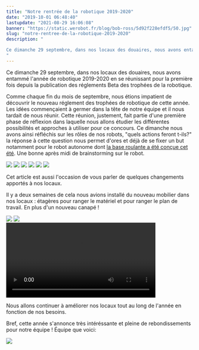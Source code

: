 ```yaml
---
title: "Notre rentrée de la robotique 2019-2020"
date: "2019-10-01 06:48:40"
lastupdate: "2021-08-29 16:06:08"
banner: "https://static.werobot.fr/blog/bob-ross/5d92f228efdf5/50.jpg"
slug: "notre-rentree-de-la-robotique-2019-2020"
description: " 

Ce dimanche 29 septembre, dans nos locaux des douaires, nous avons entammé l'année de robotique 2019-2020 en se réunissant pour la première fois
"
---
```


Ce dimanche 29 septembre, dans nos locaux des douaires, nous avons entammé l'année de robotique 2019-2020 en se réunissant pour la première fois depuis la publication des réglements Beta des trophées de la robotique. 

Comme chaque fin du mois de septembre, nous étions impatient de découvrir le nouveau réglement des trophées de robotique de cette année. Les idées commençaient à germer dans la tête de notre équipe et il nous tardait de nous réunir. Cette réunion, justement, fait partie d'une première phase de réflexion dans laquelle nous allons étudier les différentes possibilités et approches à utiliser pour ce concours.
Ce dimanche nous avons ainsi réfléchis sur les rôles de nos robots, "quels actions feront t-ils?" la réponse à cette question nous permet d'ores et déjà de se fixer un but notamment pour le robot autonome dont [la base roulante a été conçue cet été](https://werobot.fr/blog/activite-estivale). Une bonne après midi de brainstorming sur le robot.


<div class="image-mosaic">
  <img src="https://static.werobot.fr/blog/bob-ross/5d92f2e41c127/50.jpg" />
  <img src="https://static.werobot.fr/blog/bob-ross/5d92f2e4a46bb/50.jpg" />
  <img src="https://static.werobot.fr/blog/bob-ross/5d92f2e349d5d/50.jpg" />
  <img src="https://static.werobot.fr/blog/bob-ross/5d92f2879f969/50.jpg" />
  <img src="https://static.werobot.fr/blog/bob-ross/5d92f25d9ba15/50.jpg" />
  <img src="https://static.werobot.fr/blog/bob-ross/5d92f488e8b56/50.jpg" />
</div>

Cet article est aussi l'occasion de vous parler de quelques changements apportés à nos locaux.

Il y a deux semaines de cela nous avions installé du nouveau mobilier dans nos locaux : étagères pour ranger le matériel et pour ranger le plan de travail. En plus d'un nouveau canapé !

<div class="flex flex-wrap"> 
  <img src="https://static.werobot.fr/blog/bob-ross/5d92f5e46eac8/50.jpg" />
  <img src="https://static.werobot.fr/blog/bob-ross/5d92f5d98fbb3/50.jpg" />
</div>

<div class="flex justify-center mb-2">
<video controls style="width:80%">
    <source src="https://s.werobot.fr/blog/bob-ross/20190915_182329.mp4" type="video/mp4" />
</video>
</div>

Nous allons continuer à améliorer nos locaux tout au long de l'année en fonction de nos besoins.

Bref, cette année s'annonce très intéréssante et pleine de rebondissements pour notre équipe ! Équipe que voici:

![](https://static.werobot.fr/blog/bob-ross/5d92f228efdf5/50.jpg)
    